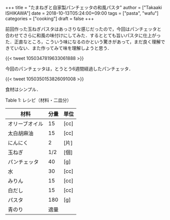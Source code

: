 +++
title = "たまねぎと自家製パンチェッタの和風パスタ"
author = ["Takaaki ISHIKAWA"]
date = 2018-10-13T05:24:00+09:00
tags = ["pasta", "wafu"]
categories = ["cooking"]
draft = false
+++

前回作った玉ねぎパスタはあっさりな感じだったので，今回はパンチェッタと合わせてさらに和風の味付けにしてみた．するととても旨いパスタに仕上がった．正直なところ，こういう味になるのかという驚きがあって，まだ良く理解できていない．また作ってみて味を理解しようと思う．

{{< tweet 1050347819633061888 >}}

今回のパンチェッタは，とうとう6週間経過したパンチェッタ．

{{< tweet 1050350153826091008 >}}

食材はシンプル．

<div class="table-caption">
  <span class="table-number">Table 1</span>:
  レシピ（材料・二皿分）
</div>

| 材料    | 分量 | 単位 |
|-------|----|----|
| オリーブオイル | 15  | [cc] |
| 太白胡麻油 | 15  | [cc] |
| にんにく | 2   | [片] |
| 玉ねぎ  | 1/2 | [個] |
| パンチェッタ | 40  | [g]  |
| 水      | 30  | [cc] |
| みりん  | 15  | [cc] |
| 白だし  | 15  | [cc] |
| パスタ  | 180 | [g]  |
| 青のり  | 適量 |      |
